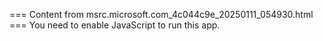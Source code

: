 === Content from msrc.microsoft.com_4c044c9e_20250111_054930.html ===
You need to enable JavaScript to run this app.
